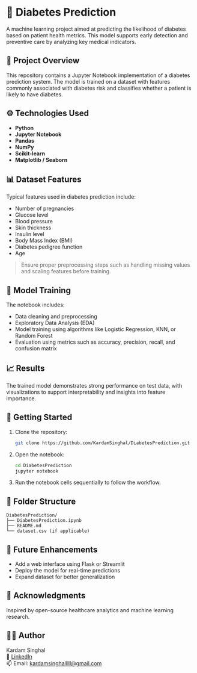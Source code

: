 # 🧪 Diabetes Prediction

A machine learning project aimed at predicting the likelihood of diabetes based on patient health metrics. This model supports early detection and preventive care by analyzing key medical indicators.

## 📌 Project Overview

This repository contains a Jupyter Notebook implementation of a diabetes prediction system. The model is trained on a dataset with features commonly associated with diabetes risk and classifies whether a patient is likely to have diabetes.

## ⚙️ Technologies Used

- **Python**
- **Jupyter Notebook**
- **Pandas**
- **NumPy**
- **Scikit-learn**
- **Matplotlib / Seaborn**

## 📊 Dataset Features

Typical features used in diabetes prediction include:
- Number of pregnancies
- Glucose level
- Blood pressure
- Skin thickness
- Insulin level
- Body Mass Index (BMI)
- Diabetes pedigree function
- Age

> Ensure proper preprocessing steps such as handling missing values and scaling features before training.

## 🧠 Model Training

The notebook includes:
- Data cleaning and preprocessing
- Exploratory Data Analysis (EDA)
- Model training using algorithms like Logistic Regression, KNN, or Random Forest
- Evaluation using metrics such as accuracy, precision, recall, and confusion matrix

## 📈 Results

The trained model demonstrates strong performance on test data, with visualizations to support interpretability and insights into feature importance.

## 🚀 Getting Started

1. Clone the repository:
   ```bash
   git clone https://github.com/KardamSinghal/DiabetesPrediction.git
   ```
2. Open the notebook:
   ```bash
   cd DiabetesPrediction
   jupyter notebook
   ```
3. Run the notebook cells sequentially to follow the workflow.

## 📂 Folder Structure

```
DiabetesPrediction/
├── DiabetesPrediction.ipynb
├── README.md
└── dataset.csv (if applicable)
```

## 📌 Future Enhancements

- Add a web interface using Flask or Streamlit
- Deploy the model for real-time predictions
- Expand dataset for better generalization

## 🙌 Acknowledgments

Inspired by open-source healthcare analytics and machine learning research.

## 🙋‍♂️ Author

Kardam Singhal  
🔗 [LinkedIn](https://www.linkedin.com/in/kardamsinghal)  
📫 Email: kardamsinghalllll@gmail.com
